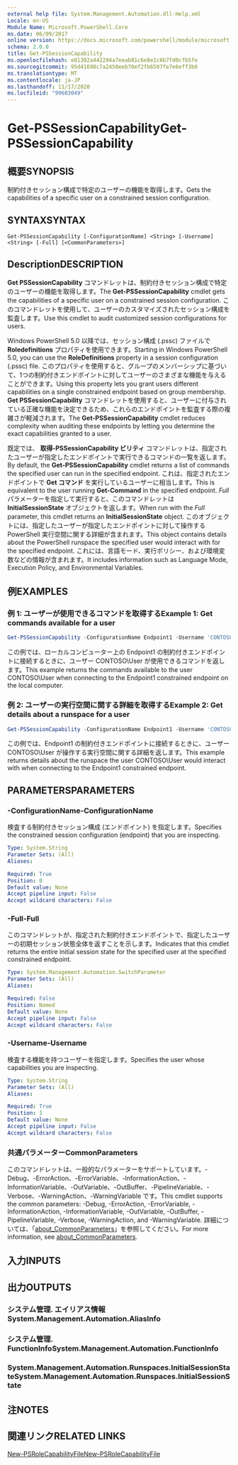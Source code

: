 ```yaml
---
external help file: System.Management.Automation.dll-Help.xml
Locale: en-US
Module Name: Microsoft.PowerShell.Core
ms.date: 06/09/2017
online version: https://docs.microsoft.com/powershell/module/microsoft.powershell.core/get-pssessioncapability?view=powershell-7.2&WT.mc_id=ps-gethelp
schema: 2.0.0
title: Get-PSSessionCapability
ms.openlocfilehash: e81302a442294a7eeab81c6e8e1c6b7fd0cfb5fe
ms.sourcegitcommit: 95d41698c7a2450eeb70ef2fb6507fe7e6eff3b6
ms.translationtype: MT
ms.contentlocale: ja-JP
ms.lasthandoff: 11/17/2020
ms.locfileid: "99603049"
---
```

# <span data-ttu-id="9df48-102">Get-PSSessionCapability</span><span class="sxs-lookup"><span data-stu-id="9df48-102">Get-PSSessionCapability</span></span>

## <span data-ttu-id="9df48-103">概要</span><span class="sxs-lookup"><span data-stu-id="9df48-103">SYNOPSIS</span></span>
<span data-ttu-id="9df48-104">制約付きセッション構成で特定のユーザーの機能を取得します。</span><span class="sxs-lookup"><span data-stu-id="9df48-104">Gets the capabilities of a specific user on a constrained session configuration.</span></span>

## <span data-ttu-id="9df48-105">SYNTAX</span><span class="sxs-lookup"><span data-stu-id="9df48-105">SYNTAX</span></span>

```
Get-PSSessionCapability [-ConfigurationName] <String> [-Username] <String> [-Full] [<CommonParameters>]
```

## <span data-ttu-id="9df48-106">Description</span><span class="sxs-lookup"><span data-stu-id="9df48-106">DESCRIPTION</span></span>

<span data-ttu-id="9df48-107">**Get PSSessionCapability** コマンドレットは、制約付きセッション構成で特定のユーザーの機能を取得します。</span><span class="sxs-lookup"><span data-stu-id="9df48-107">The **Get-PSSessionCapability** cmdlet gets the capabilities of a specific user on a constrained session configuration.</span></span>
<span data-ttu-id="9df48-108">このコマンドレットを使用して、ユーザーのカスタマイズされたセッション構成を監査します。</span><span class="sxs-lookup"><span data-stu-id="9df48-108">Use this cmdlet to audit customized session configurations for users.</span></span>

<span data-ttu-id="9df48-109">Windows PowerShell 5.0 以降では、セッション構成 (.pssc) ファイルで **Roledefinitions** プロパティを使用できます。</span><span class="sxs-lookup"><span data-stu-id="9df48-109">Starting in Windows PowerShell 5.0, you can use the **RoleDefinitions** property in a session configuration (.pssc) file.</span></span>
<span data-ttu-id="9df48-110">このプロパティを使用すると、グループのメンバーシップに基づいて、1つの制約付きエンドポイントに対してユーザーのさまざまな機能を与えることができます。</span><span class="sxs-lookup"><span data-stu-id="9df48-110">Using this property lets you grant users different capabilities on a single constrained endpoint based on group membership.</span></span>
<span data-ttu-id="9df48-111">**Get PSSessionCapability** コマンドレットを使用すると、ユーザーに付与されている正確な機能を決定できるため、これらのエンドポイントを監査する際の複雑さが軽減されます。</span><span class="sxs-lookup"><span data-stu-id="9df48-111">The **Get-PSSessionCapability** cmdlet reduces complexity when auditing these endpoints by letting you determine the exact capabilities granted to a user.</span></span>

<span data-ttu-id="9df48-112">既定では、 **取得-PSSessionCapability ビリティ** コマンドレットは、指定されたユーザーが指定したエンドポイントで実行できるコマンドの一覧を返します。</span><span class="sxs-lookup"><span data-stu-id="9df48-112">By default, the **Get-PSSessionCapability** cmdlet returns a list of commands the specified user can run in the specified endpoint.</span></span>
<span data-ttu-id="9df48-113">これは、指定されたエンドポイントで **Get コマンド** を実行しているユーザーに相当します。</span><span class="sxs-lookup"><span data-stu-id="9df48-113">This is equivalent to the user running **Get-Command** in the specified endpoint.</span></span>
<span data-ttu-id="9df48-114">*Full* パラメーターを指定して実行すると、このコマンドレットは **InitialSessionState** オブジェクトを返します。</span><span class="sxs-lookup"><span data-stu-id="9df48-114">When run with the *Full* parameter, this cmdlet returns an **InitialSessionState** object.</span></span>
<span data-ttu-id="9df48-115">このオブジェクトには、指定したユーザーが指定したエンドポイントに対して操作する PowerShell 実行空間に関する詳細が含まれます。</span><span class="sxs-lookup"><span data-stu-id="9df48-115">This object contains details about the PowerShell runspace the specified user would interact with for the specified endpoint.</span></span>
<span data-ttu-id="9df48-116">これには、言語モード、実行ポリシー、および環境変数などの情報が含まれます。</span><span class="sxs-lookup"><span data-stu-id="9df48-116">It includes information such as Language Mode, Execution Policy, and Environmental Variables.</span></span>

## <span data-ttu-id="9df48-117">例</span><span class="sxs-lookup"><span data-stu-id="9df48-117">EXAMPLES</span></span>

### <span data-ttu-id="9df48-118">例 1: ユーザーが使用できるコマンドを取得する</span><span class="sxs-lookup"><span data-stu-id="9df48-118">Example 1: Get commands available for a user</span></span>

```powershell
Get-PSSessionCapability -ConfigurationName Endpoint1 -Username 'CONTOSO\User'
```

<span data-ttu-id="9df48-119">この例では、ローカルコンピューター上の Endpoint1 の制約付きエンドポイントに接続するときに、ユーザー CONTOSO\User が使用できるコマンドを返します。</span><span class="sxs-lookup"><span data-stu-id="9df48-119">This example returns the commands available to the user CONTOSO\User when connecting to the Endpoint1 constrained endpoint on the local computer.</span></span>

### <span data-ttu-id="9df48-120">例 2: ユーザーの実行空間に関する詳細を取得する</span><span class="sxs-lookup"><span data-stu-id="9df48-120">Example 2: Get details about a runspace for a user</span></span>

```powershell
Get-PSSessionCapability -ConfigurationName Endpoint1 -Username 'CONTOSO\User' -Full
```

<span data-ttu-id="9df48-121">この例では、Endpoint1 の制約付きエンドポイントに接続するときに、ユーザー CONTOSO\User が操作する実行空間に関する詳細を返します。</span><span class="sxs-lookup"><span data-stu-id="9df48-121">This example returns details about the runspace the user CONTOSO\User would interact with when connecting to the Endpoint1 constrained endpoint.</span></span>

## <span data-ttu-id="9df48-122">PARAMETERS</span><span class="sxs-lookup"><span data-stu-id="9df48-122">PARAMETERS</span></span>

### <span data-ttu-id="9df48-123">-ConfigurationName</span><span class="sxs-lookup"><span data-stu-id="9df48-123">-ConfigurationName</span></span>

<span data-ttu-id="9df48-124">検査する制約付きセッション構成 (エンドポイント) を指定します。</span><span class="sxs-lookup"><span data-stu-id="9df48-124">Specifies the constrained session configuration (endpoint) that you are inspecting.</span></span>

```yaml
Type: System.String
Parameter Sets: (All)
Aliases:

Required: True
Position: 0
Default value: None
Accept pipeline input: False
Accept wildcard characters: False
```

### <span data-ttu-id="9df48-125">-Full</span><span class="sxs-lookup"><span data-stu-id="9df48-125">-Full</span></span>

<span data-ttu-id="9df48-126">このコマンドレットが、指定された制約付きエンドポイントで、指定したユーザーの初期セッション状態全体を返すことを示します。</span><span class="sxs-lookup"><span data-stu-id="9df48-126">Indicates that this cmdlet returns the entire initial session state for the specified user at the specified constrained endpoint.</span></span>

```yaml
Type: System.Management.Automation.SwitchParameter
Parameter Sets: (All)
Aliases:

Required: False
Position: Named
Default value: None
Accept pipeline input: False
Accept wildcard characters: False
```

### <span data-ttu-id="9df48-127">-Username</span><span class="sxs-lookup"><span data-stu-id="9df48-127">-Username</span></span>

<span data-ttu-id="9df48-128">検査する機能を持つユーザーを指定します。</span><span class="sxs-lookup"><span data-stu-id="9df48-128">Specifies the user whose capabilities you are inspecting.</span></span>

```yaml
Type: System.String
Parameter Sets: (All)
Aliases:

Required: True
Position: 1
Default value: None
Accept pipeline input: False
Accept wildcard characters: False
```

### <span data-ttu-id="9df48-129">共通パラメーター</span><span class="sxs-lookup"><span data-stu-id="9df48-129">CommonParameters</span></span>

<span data-ttu-id="9df48-130">このコマンドレットは、一般的なパラメーターをサポートしています。-Debug、-ErrorAction、-ErrorVariable、-InformationAction、-InformationVariable、-OutVariable、-OutBuffer、-PipelineVariable、-Verbose、-WarningAction、-WarningVariable です。</span><span class="sxs-lookup"><span data-stu-id="9df48-130">This cmdlet supports the common parameters: -Debug, -ErrorAction, -ErrorVariable, -InformationAction, -InformationVariable, -OutVariable, -OutBuffer, -PipelineVariable, -Verbose, -WarningAction, and -WarningVariable.</span></span> <span data-ttu-id="9df48-131">詳細については、「[about_CommonParameters](https://go.microsoft.com/fwlink/?LinkID=113216)」を参照してください。</span><span class="sxs-lookup"><span data-stu-id="9df48-131">For more information, see [about_CommonParameters](https://go.microsoft.com/fwlink/?LinkID=113216).</span></span>

## <span data-ttu-id="9df48-132">入力</span><span class="sxs-lookup"><span data-stu-id="9df48-132">INPUTS</span></span>

## <span data-ttu-id="9df48-133">出力</span><span class="sxs-lookup"><span data-stu-id="9df48-133">OUTPUTS</span></span>

### <span data-ttu-id="9df48-134">システム管理. エイリアス情報</span><span class="sxs-lookup"><span data-stu-id="9df48-134">System.Management.Automation.AliasInfo</span></span>

### <span data-ttu-id="9df48-135">システム管理. FunctionInfo</span><span class="sxs-lookup"><span data-stu-id="9df48-135">System.Management.Automation.FunctionInfo</span></span>

### <span data-ttu-id="9df48-136">System.Management.Automation.Runspaces.InitialSessionState</span><span class="sxs-lookup"><span data-stu-id="9df48-136">System.Management.Automation.Runspaces.InitialSessionState</span></span>

## <span data-ttu-id="9df48-137">注</span><span class="sxs-lookup"><span data-stu-id="9df48-137">NOTES</span></span>

## <span data-ttu-id="9df48-138">関連リンク</span><span class="sxs-lookup"><span data-stu-id="9df48-138">RELATED LINKS</span></span>

[<span data-ttu-id="9df48-139">New-PSRoleCapabilityFile</span><span class="sxs-lookup"><span data-stu-id="9df48-139">New-PSRoleCapabilityFile</span></span>](New-PSRoleCapabilityFile.md)

